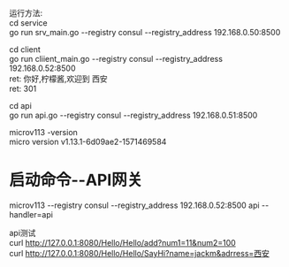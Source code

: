 运行方法:<br>
cd service<br>
go run srv_main.go --registry consul --registry_address 192.168.0.50:8500<br>

cd client<br>
go run cliient_main.go  --registry consul --registry_address 192.168.0.52:8500<br>
ret: 你好,柠檬酱,欢迎到 西安<br>
ret: 301<br>

cd api<br>
go run api.go  --registry consul --registry_address 192.168.0.51:8500<br>

microv113 -version  <br>
micro version v1.13.1-6d09ae2-1571469584<br>

# 启动命令--API网关<br>
microv113 --registry consul --registry_address 192.168.0.52:8500 api --handler=api<br>

api测试<br>
curl http://127.0.0.1:8080/Hello/Hello/add?num1=11&num2=100<br>
curl http://127.0.0.1:8080/Hello/Hello/SayHi?name=jackm&adrress=西安<br>


